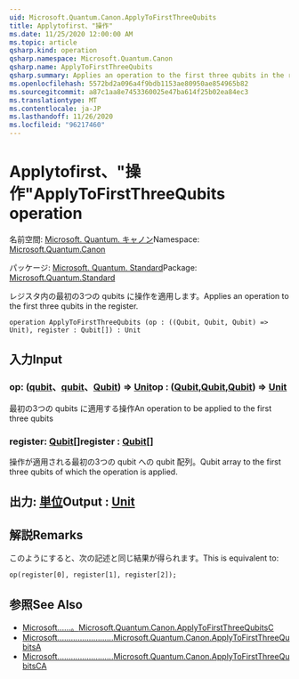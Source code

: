 ```yaml
---
uid: Microsoft.Quantum.Canon.ApplyToFirstThreeQubits
title: Applytofirst、"操作"
ms.date: 11/25/2020 12:00:00 AM
ms.topic: article
qsharp.kind: operation
qsharp.namespace: Microsoft.Quantum.Canon
qsharp.name: ApplyToFirstThreeQubits
qsharp.summary: Applies an operation to the first three qubits in the register.
ms.openlocfilehash: 5572bd2a096a4f9bdb1153ae80950ae854965b82
ms.sourcegitcommit: a87c1aa8e7453360025e47ba614f25b02ea84ec3
ms.translationtype: MT
ms.contentlocale: ja-JP
ms.lasthandoff: 11/26/2020
ms.locfileid: "96217460"
---
```

# <a name="applytofirstthreequbits-operation"></a><span data-ttu-id="e63ad-102">Applytofirst、"操作"</span><span class="sxs-lookup"><span data-stu-id="e63ad-102">ApplyToFirstThreeQubits operation</span></span>

<span data-ttu-id="e63ad-103">名前空間: [Microsoft. Quantum. キャノン](xref:Microsoft.Quantum.Canon)</span><span class="sxs-lookup"><span data-stu-id="e63ad-103">Namespace: [Microsoft.Quantum.Canon](xref:Microsoft.Quantum.Canon)</span></span>

<span data-ttu-id="e63ad-104">パッケージ: [Microsoft. Quantum. Standard](https://nuget.org/packages/Microsoft.Quantum.Standard)</span><span class="sxs-lookup"><span data-stu-id="e63ad-104">Package: [Microsoft.Quantum.Standard](https://nuget.org/packages/Microsoft.Quantum.Standard)</span></span>


<span data-ttu-id="e63ad-105">レジスタ内の最初の3つの qubits に操作を適用します。</span><span class="sxs-lookup"><span data-stu-id="e63ad-105">Applies an operation to the first three qubits in the register.</span></span>

```qsharp
operation ApplyToFirstThreeQubits (op : ((Qubit, Qubit, Qubit) => Unit), register : Qubit[]) : Unit
```


## <a name="input"></a><span data-ttu-id="e63ad-106">入力</span><span class="sxs-lookup"><span data-stu-id="e63ad-106">Input</span></span>

### <a name="op--qubitqubitqubit--unit"></a><span data-ttu-id="e63ad-107">op: ([qubit](xref:microsoft.quantum.lang-ref.qubit)、[qubit](xref:microsoft.quantum.lang-ref.qubit)、[Qubit](xref:microsoft.quantum.lang-ref.qubit)) => [Unit](xref:microsoft.quantum.lang-ref.unit)</span><span class="sxs-lookup"><span data-stu-id="e63ad-107">op : ([Qubit](xref:microsoft.quantum.lang-ref.qubit),[Qubit](xref:microsoft.quantum.lang-ref.qubit),[Qubit](xref:microsoft.quantum.lang-ref.qubit)) => [Unit](xref:microsoft.quantum.lang-ref.unit)</span></span> 

<span data-ttu-id="e63ad-108">最初の3つの qubits に適用する操作</span><span class="sxs-lookup"><span data-stu-id="e63ad-108">An operation to be applied to the first three qubits</span></span>


### <a name="register--qubit"></a><span data-ttu-id="e63ad-109">register: [Qubit](xref:microsoft.quantum.lang-ref.qubit)[]</span><span class="sxs-lookup"><span data-stu-id="e63ad-109">register : [Qubit](xref:microsoft.quantum.lang-ref.qubit)[]</span></span>

<span data-ttu-id="e63ad-110">操作が適用される最初の3つの qubit への qubit 配列。</span><span class="sxs-lookup"><span data-stu-id="e63ad-110">Qubit array to the first three qubits of which the operation is applied.</span></span>



## <a name="output--unit"></a><span data-ttu-id="e63ad-111">出力: [単位](xref:microsoft.quantum.lang-ref.unit)</span><span class="sxs-lookup"><span data-stu-id="e63ad-111">Output : [Unit](xref:microsoft.quantum.lang-ref.unit)</span></span>



## <a name="remarks"></a><span data-ttu-id="e63ad-112">解説</span><span class="sxs-lookup"><span data-stu-id="e63ad-112">Remarks</span></span>

<span data-ttu-id="e63ad-113">このようにすると、次の記述と同じ結果が得られます。</span><span class="sxs-lookup"><span data-stu-id="e63ad-113">This is equivalent to:</span></span>

```qsharp
op(register[0], register[1], register[2]);
```

## <a name="see-also"></a><span data-ttu-id="e63ad-114">参照</span><span class="sxs-lookup"><span data-stu-id="e63ad-114">See Also</span></span>

- [<span data-ttu-id="e63ad-115">Microsoft......。</span><span class="sxs-lookup"><span data-stu-id="e63ad-115">Microsoft.Quantum.Canon.ApplyToFirstThreeQubitsC</span></span>](xref:Microsoft.Quantum.Canon.ApplyToFirstThreeQubitsC)
- [<span data-ttu-id="e63ad-116">Microsoft.........................</span><span class="sxs-lookup"><span data-stu-id="e63ad-116">Microsoft.Quantum.Canon.ApplyToFirstThreeQubitsA</span></span>](xref:Microsoft.Quantum.Canon.ApplyToFirstThreeQubitsA)
- [<span data-ttu-id="e63ad-117">Microsoft.........................</span><span class="sxs-lookup"><span data-stu-id="e63ad-117">Microsoft.Quantum.Canon.ApplyToFirstThreeQubitsCA</span></span>](xref:Microsoft.Quantum.Canon.ApplyToFirstThreeQubitsCA)